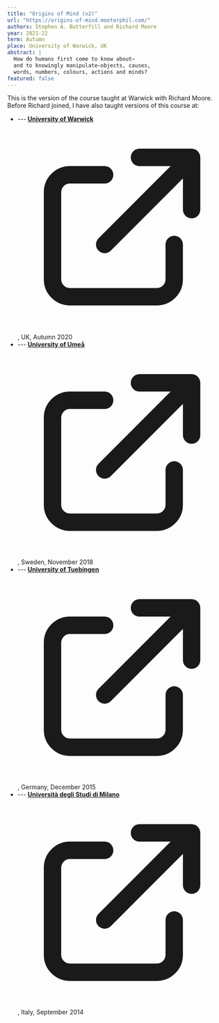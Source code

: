 ```yaml
---
title: "Origins of Mind (v2)"
url: "https://origins-of-mind.mooterphil.com/"
authors: Stephen A. Butterfill and Richard Moore
year: 2021-22
term: Autumn
place: University of Warwick, UK
abstract: |
  How do humans first come to know about—
  and to knowingly manipulate—objects, causes,
  words, numbers, colours, actions and minds?
featured: false
---
```


<div class=''>
  <p>
    This is the version of the course taught at Warwick with Richard Moore.
    Before Richard joined, I have also taught versions of this course at:
  </p>
  <ul class="ml-4">
    <li>
      --- <a target="_blank" href="https://origins-of-mind.butterfill.com/" class="text-slate-500 dark:text-slate-400 hover:text-blue-600 dark:hover:text-blue-400 transition-colors" style="font-weight:bold;"
      >University of Warwick
        <svg xmlns="http://www.w3.org/2000/svg" class="inline-block w-4 h-4 ml-1" fill="none" viewBox="0 0 24 24" stroke="currentColor">
          <path stroke-linecap="round" stroke-linejoin="round" stroke-width="2" d="M10 6H6a2 2 0 00-2 2v10a2 2 0 002 2h10a2 2 0 002-2v-4M14 4h6m0 0v6m0-6L10 14" />
        </svg></a>, UK, Autumn 2020
    </li>
    <li>
      --- <a target="_blank" href="https://origins-of-mind-umea.butterfill.com/" class="text-slate-500 dark:text-slate-400 hover:text-blue-600 dark:hover:text-blue-400 transition-colors" style="font-weight:bold;"
      >University of Umeå 
        <svg xmlns="http://www.w3.org/2000/svg" class="inline-block w-4 h-4 ml-1" fill="none" viewBox="0 0 24 24" stroke="currentColor">
          <path stroke-linecap="round" stroke-linejoin="round" stroke-width="2" d="M10 6H6a2 2 0 00-2 2v10a2 2 0 002 2h10a2 2 0 002-2v-4M14 4h6m0 0v6m0-6L10 14" />
        </svg></a>, Sweden, November 2018
    </li>
    <li>
    --- <a target="_blank" href="http://developing-mind-tuebingen.butterfill.com" class="text-slate-500 dark:text-slate-400 hover:text-blue-600 dark:hover:text-blue-400 transition-colors" style="font-weight:bold;">University of Tuebingen  
        <svg xmlns="http://www.w3.org/2000/svg" class="inline-block w-4 h-4 ml-1" fill="none" viewBox="0 0 24 24" stroke="currentColor">
          <path stroke-linecap="round" stroke-linejoin="round" stroke-width="2" d="M10 6H6a2 2 0 00-2 2v10a2 2 0 002 2h10a2 2 0 002-2v-4M14 4h6m0 0v6m0-6L10 14" />
        </svg></a>, Germany, December 2015
    </li>
    <li>
      --- <a target="_blank" href="http://origins-of-mind-milan.butterfill.com" class="text-slate-500 dark:text-slate-400 hover:text-blue-600 dark:hover:text-blue-400 transition-colors" style="font-weight:bold;"
      >Università degli Studi di Milano 
        <svg xmlns="http://www.w3.org/2000/svg" class="inline-block w-4 h-4 ml-1" fill="none" viewBox="0 0 24 24" stroke="currentColor">
          <path stroke-linecap="round" stroke-linejoin="round" stroke-width="2" d="M10 6H6a2 2 0 00-2 2v10a2 2 0 002 2h10a2 2 0 002-2v-4M14 4h6m0 0v6m0-6L10 14" />
        </svg></a>, Italy, September 2014
    </li>
    
  </ul>

</div>